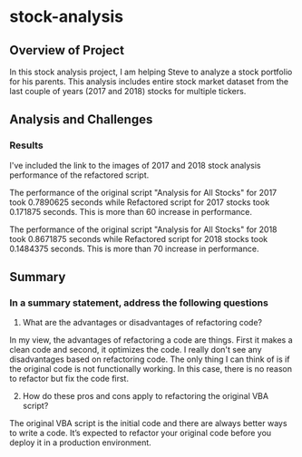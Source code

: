 # stock-analysis

## Overview of Project
In this stock analysis project, I am helping Steve to analyze a stock portfolio for his parents. This analysis includes entire stock market dataset from the last couple of years (2017 and 2018) stocks for multiple tickers.

## Analysis and Challenges

### Results
I've included the link to the images of 2017 and 2018 stock analysis performance of the refactored script.

The performance of the original script "Analysis for All Stocks" for 2017 took 0.7890625 seconds while Refactored script for 2017 stocks took 0.171875 seconds. This is more than 60 increase in performance. 

The performance of the original script "Analysis for All Stocks" for 2018 took 0.8671875 seconds while Refactored script for 2018 stocks took 0.1484375 seconds. This is more than 70 increase in performance.

## Summary

### In a summary statement, address the following questions
 1.	What are the advantages or disadvantages of refactoring code?
        
   In my view, the advantages of refactoring a code are things. First it makes a clean code and second, it optimizes the code. I really don't see any disadvantages         based on refactoring code. The only thing I can think of is if the original code is not functionally working. In this case, there is no reason to refactor but           fix the code first.
        
 2.	How do these pros and cons apply to refactoring the original VBA script?
        
   The original VBA script is the initial code and there are always better ways to write a code. It’s expected to refactor your original code before you deploy it           in a production environment.
